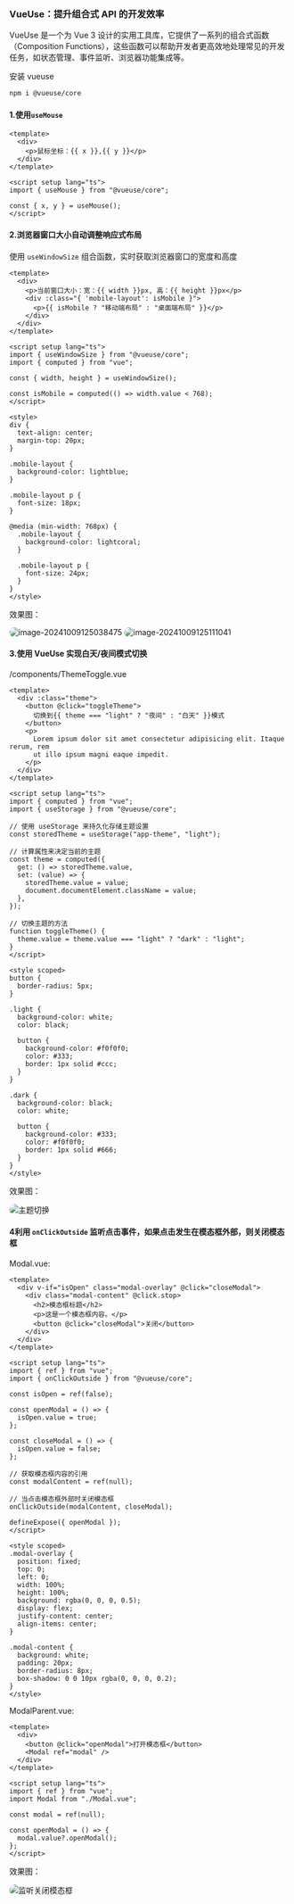 ### VueUse：提升组合式 API 的开发效率

VueUse 是一个为 Vue 3 设计的实用工具库，它提供了一系列的组合式函数（Composition Functions），这些函数可以帮助开发者更高效地处理常见的开发任务，如状态管理、事件监听、浏览器功能集成等。

安装 vueuse

```bash
npm i @vueuse/core
```

#### 1.使用`useMouse`

```vue
<template>
  <div>
    <p>鼠标坐标：{{ x }},{{ y }}</p>
  </div>
</template>

<script setup lang="ts">
import { useMouse } from "@vueuse/core";

const { x, y } = useMouse();
</script>
```

#### 2.浏览器窗口大小自动调整响应式布局

使用 `useWindowSize` 组合函数，实时获取浏览器窗口的宽度和高度

```vue
<template>
  <div>
    <p>当前窗口大小：宽：{{ width }}px, 高：{{ height }}px</p>
    <div :class="{ 'mobile-layout': isMobile }">
      <p>{{ isMobile ? "移动端布局" : "桌面端布局" }}</p>
    </div>
  </div>
</template>

<script setup lang="ts">
import { useWindowSize } from "@vueuse/core";
import { computed } from "vue";

const { width, height } = useWindowSize();

const isMobile = computed(() => width.value < 768);
</script>

<style>
div {
  text-align: center;
  margin-top: 20px;
}

.mobile-layout {
  background-color: lightblue;
}

.mobile-layout p {
  font-size: 18px;
}

@media (min-width: 768px) {
  .mobile-layout {
    background-color: lightcoral;
  }

  .mobile-layout p {
    font-size: 24px;
  }
}
</style>
```

效果图：

<img src="https://yeluzi-pic-go.oss-cn-hangzhou.aliyuncs.com/md/202410091250542.png" alt="image-20241009125038475" style="border-radius:10px;" />

<img src="https://yeluzi-pic-go.oss-cn-hangzhou.aliyuncs.com/md/202410091251105.png" alt="image-20241009125111041" style="border-radius:10px;" />

#### 3.使用 VueUse 实现白天/夜间模式切换

/components/ThemeToggle.vue

```vue
<template>
  <div :class="theme">
    <button @click="toggleTheme">
      切换到{{ theme === "light" ? "夜间" : "白天" }}模式
    </button>
    <p>
      Lorem ipsum dolor sit amet consectetur adipisicing elit. Itaque rerum, rem
      ut illo ipsum magni eaque impedit.
    </p>
  </div>
</template>

<script setup lang="ts">
import { computed } from "vue";
import { useStorage } from "@vueuse/core";

// 使用 useStorage 来持久化存储主题设置
const storedTheme = useStorage("app-theme", "light");

// 计算属性来决定当前的主题
const theme = computed({
  get: () => storedTheme.value,
  set: (value) => {
    storedTheme.value = value;
    document.documentElement.className = value;
  },
});

// 切换主题的方法
function toggleTheme() {
  theme.value = theme.value === "light" ? "dark" : "light";
}
</script>

<style scoped>
button {
  border-radius: 5px;
}

.light {
  background-color: white;
  color: black;

  button {
    background-color: #f0f0f0;
    color: #333;
    border: 1px solid #ccc;
  }
}

.dark {
  background-color: black;
  color: white;

  button {
    background-color: #333;
    color: #f0f0f0;
    border: 1px solid #666;
  }
}
</style>
```

效果图：

<img src="https://yeluzi-pic-go.oss-cn-hangzhou.aliyuncs.com/md/202410091645654.gif" alt="主题切换" style="border-radius:10px;" />

#### 4利用 `onClickOutside` 监听点击事件，如果点击发生在模态框外部，则关闭模态框

Modal.vue:

```vue
<template>
  <div v-if="isOpen" class="modal-overlay" @click="closeModal">
    <div class="modal-content" @click.stop>
      <h2>模态框标题</h2>
      <p>这是一个模态框内容。</p>
      <button @click="closeModal">关闭</button>
    </div>
  </div>
</template>

<script setup lang="ts">
import { ref } from "vue";
import { onClickOutside } from "@vueuse/core";

const isOpen = ref(false);

const openModal = () => {
  isOpen.value = true;
};

const closeModal = () => {
  isOpen.value = false;
};

// 获取模态框内容的引用
const modalContent = ref(null);

// 当点击模态框外部时关闭模态框
onClickOutside(modalContent, closeModal);

defineExpose({ openModal });
</script>

<style scoped>
.modal-overlay {
  position: fixed;
  top: 0;
  left: 0;
  width: 100%;
  height: 100%;
  background: rgba(0, 0, 0, 0.5);
  display: flex;
  justify-content: center;
  align-items: center;
}

.modal-content {
  background: white;
  padding: 20px;
  border-radius: 8px;
  box-shadow: 0 0 10px rgba(0, 0, 0, 0.2);
}
</style>
```

ModalParent.vue:

```vue
<template>
  <div>
    <button @click="openModal">打开模态框</button>
    <Modal ref="modal" />
  </div>
</template>

<script setup lang="ts">
import { ref } from "vue";
import Modal from "./Modal.vue";

const modal = ref(null);

const openModal = () => {
  modal.value?.openModal();
};
</script>
```

效果图：

<img src="https://yeluzi-pic-go.oss-cn-hangzhou.aliyuncs.com/md/202410091811402.gif" alt="监听关闭模态框" style="border-radius:10px;" />
